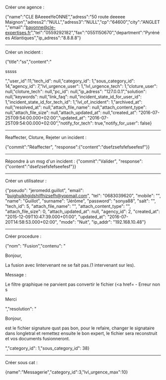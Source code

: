 Créer une agence :

{"name":"CLE BAeeeeYeONNE","adress":"50 route deeeee Maignon","adress2":"NULL","adress3":"NULL","cp":"64600","city":"ANGLET","email":"bayonne@cle-expertises.fr","tel":"0559292182","fax":"0551150670","department":"Pyrénées Atlantiques","ip_adress":"8.8.8.8"}


---


Créer un incident :

{"title":"ss","content":"<p>sssss</p>","user_id":11,"tech_id": null,"category_id": 1,"sous_category_id": 14,"agency_id": 7,"lvl_urgence_user": 1,"lvl_urgence_tech": 1,"cloture_user": null,"cloture_tech": null,"pc_id": null,"ip_adress": "127.0.0.1","solution": null,"keywords": null,"link_faq": null,"incident_state_id_for_user_id": 1,"incident_state_id_for_tech_id": 1,"lvl_of_incident": 1,"archived_at": null,"resolved_at": null,"attach_file_name": null,"attach_content_type": null,"attach_file_size": null,"attach_updated_at": null,"created_at": "2016-07-25T09:54:00.000+02:00","updated_at": "2016-07-25T09:54:00.000+02:00","notify_for_tech": true,"notify_for_user": false}


---

Reaffecter, Cloture, Rejeter un incident :

{"commit":"Réaffecter", "response":{"content":"dsefzsefsfefseefesf"}}

---

Répondre à un msg d'un incident :
{"commit":"Valider", "response":{"content":"dsefzsefsfefseefesf"}}


---

Créer un utilisateur :

{"pseudo": "jeromedd.guillot", "email": "bujghuikhgidshilfhizsefh@yopmail.com", "tel": "0683039620", "mobile": "", "name": "Guillot", "surname": "Jérôme", "password": "sonya88", "salt": "", "tech_id": 5, "attach_file_name": "", "attach_content_type": "", "attach_file_size": 0, "attach_updated_at": null, "agency_id": 2, "created_at": "2015-12-09T10:47:39.000+01:00", "updated_at": "2016-07-20T14:58:53.000+02:00", "mode": "Nuit", "ip_addr": "192.168.10.48"}


---

Créer procedure :

{"nom": "Fusion","contenu": "<p>Bonjour,</p> <p>La fusion avec lintervenant ne se fait pas.(1 intervenant sur les).</p> <p>Message :</p> <p>Le filtre graphique ne parvient pas  convertir le fichier (<a href= - Erreur non s</p> <p>Merci</p> ","resolution": "<p>Bonjour,</p> <p>est le fichier signature qust pas bon, pour le refaire, changer le signataire dans longletral et remettez ensuite le bon expert, le fichier sera reconstruit et vos documents fusionneront.</p> ","category_id": 1,"sous_category_id": 38}


---

Créer sous cat :

{name":"Messagerie","category_id":3,"lvl_urgence_max":10}
